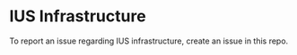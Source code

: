 # IUS Infrastructure

To report an issue regarding IUS infrastructure, create an issue in this repo.
